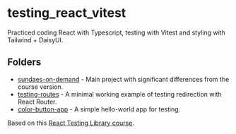 # testing_react_vitest

Practiced coding React with Typescript, testing with Vitest and styling with Tailwind + DaisyUI.

## Folders

- [sundaes-on-demand](./sundaes-on-demand) - Main project with significant differences from the course version.
- [testing-routes](./testing-routes) - A minimal working example of testing redirection with React Router.
- [color-button-app](./color-button-app) - A simple hello-world app for testing.

Based on this [React Testing Library course](https://www.udemy.com/course/react-testing-library/).
